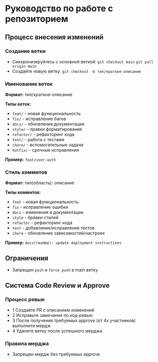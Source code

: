 # Руководство по работе с репозиторием

## Процесс внесения изменений

### Создание ветки
- Синхронизируйтесь с основной веткой: 
`git checkout main`
`git pull origin main`
- Создайте новую ветку: 
`git checkout -b тип/краткое-описание`

### Именование веток
**Формат:** тип/краткое-описание

**Типы веток:**
- `feat/` - новая функциональность
- `fix/` - исправление багов  
- `docs/` - обновление документации
- `style/` - правки форматирования
- `refactor/` - рефакторинг кода
- `test/` - работа с тестами
- `chore/` - вспомогательные задачи
- `hotfix/` - срочные исправления

**Пример:** `feat/user-auth`

### Стиль коммитов
**Формат:** тип(область): описание

**Типы коммитов:**
- `feat` - новая функциональность
- `fix` - исправление ошибки
- `docs` - изменения в документации
- `style` - правки стилей
- `refactor` - рефакторинг кода
- `test` - добавление/исправление тестов
- `chore` - обновление зависимостей/настроек

**Пример:** `docs(readme): update deployment instructions`

## Ограничения
- Запрещен `push` и `force push` в main ветку


## Система Code Review и Approve

### Процесс ревью
- 1 Создайте PR с описанием изменений
- 2 Исправьте замечания по код-ревью
- 3 После получения требуемых approve (от 4х участников) выполните мердж
- 4 Удалите ветку после успешного мерджа

### Правила мерджа
- Запрещен мердж без требуемых approve
